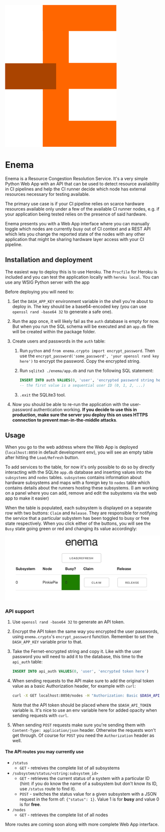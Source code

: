 <img src="static/enema-logo.png" style="width:30">

# Enema

Enema is a Resource Congestion Resolution Service. It's a very simple Python Web App with an API that can be used to detect resource availability in CI pipelines and help the CI runner decide which node has external resources necessary for testing available.

The primary use case is if your CI pipeline relies on scarce hardware resources available only under a few of the available CI runner nodes, e.g. if your application being tested relies on the presence of said hardware.

Enema presents you with a Web App interface where you can manually toggle which nodes are currently busy out of CI context and a REST API which lets you change the reported state of the nodes with any other application that might be sharing hardware layer access with your CI pipeline.

## Installation and deployment

The easiest way to deploy this is to use Heroku. The `Procfile` for Heroku is included and you can test the application locally with `heroku local`. You can use any WSIG Python server with the app

Before deploying you will need to:

1. Set the `DASH_APP_KEY` environment variable in the shell you're about to deploy in. The key should be a base64-encoded key (you can use `openssl rand -base64 32` to generate a safe one).

2. Run the app once, it will likely fail as the `auth` database is empty for now. But when you run the SQL schema will be executed and an `app.db` file will be created within the package folder.

3. Create users and passwords in the `auth` table:

    1. Run `python` and `from enema.crypto import encrypt_password`. Then use the `encrypt_password('some_password', 'your openssl rand key here')` to encrypt the password. Copy the encrypted string.

    2. Run `sqlite3 ./enema/app.db` and run the following SQL statement:

        ```sql
        INSERT INTO auth VALUES(0, 'user', 'encrypted password string here');
        -- the first value is a sequential user ID (0, 1, 2, ...)
        ```

    3. `.exit` the SQLite3 tool.

4. Now you should be able to re-run the application with the user-password authentication working. **If you decide to use this in production, make sure the server you deploy this on uses HTTPS connection to prevent man-in-the-middle attacks**.

## Usage

When you go to the web address where the Web App is deployed (`localhost:8050` in default development env), you will see an empty table after hitting the `Load/Refresh` button.

To add services to the table, for now it's only possible to do so by directly interacting with the SQLite `app.db` database and inserting values into the `subsystems` and `nodes` tables. `subsystems` contains information about hardware subsystems and maps with a foreign key to `nodes` table which contains details about the runners hosting these subsystems. (I am working on a panel where you can add, remove and edit the subystems via the web app to make it easier)

When the table is populated, each subsystem is displayed on a separate row with two buttons: `Claim` and `Release`. They are responsible for notifying the service that a particular subystem has been toggled to busy or free state respectively. When you click either of the buttons, you will see the `Busy` state going green or red and changing its value accordingly:

![Enema](static/enema.gif)

### API support

1. Use `openssl rand -base64 32` to generate an API token.

2. Encrypt the API token the same way you encrypted the user passwords, using `enema.crypto`'s `encrypt_password` function. Remember to set the `DASH_APP_KEY` variable prior to that.

3. Take the Fernet-encrypted string and copy it. Like with the user password you will need to add it to the database, this time to the `api_auth` table:

    ```sql
    INSERT INTO api_auth VALUES(0, 'user', 'encrypted token here')
    ```

4. When sending requests to the API make sure to add the original token value as a basic Authorization header, for example with `curl`:

    ```bash
    curl -X GET localhost:8050/nodes -H "Authorization: Basic $DASH_API_TOKEN"
    ```

    Note that the API token should be placed where the `$DASH_API_TOKEN` variable is. It's nice to use an env variable here for added opacity when sending requests with `curl`.

5. When sending `POST` requests make sure you're sending them with `Content-Type: application/json` header. Otherwise the requests won't get through. Of course for `POST` you need the `Authorization` header as well.

#### The API routes you may currently use

* `/status`
  * `GET` - retreives the complete list of all subsystems
* `/subsystem/status/<string:subsystem_id>`
  * `GET` - retrieves the current status of a system with a particular ID (hint: if you do know the name of a subsystem but don't know its ID, use `/status` route to find it).
  * `POST` - switches the status value for a given subsystem with a JSON request in the form of: `{"status": 1}`. Value 1 is for **busy** and value 0 is for **free**.
* `/nodes`
  * `GET` - retrieves the complete list of all nodes

More routes are coming soon along with more complete Web App interface.
